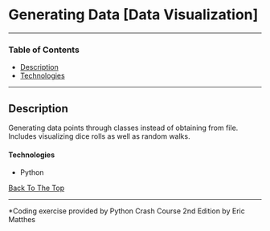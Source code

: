# Generating Data [Data Visualization]

---

### Table of Contents

- [Description](#description)
- [Technologies](#technologies)

---

## Description

Generating data points through classes instead of obtaining from file. 
Includes visualizing dice rolls as well as random walks.

#### Technologies

- Python

[Back To The Top](#read-me-template)

---
*Coding exercise provided by Python Crash Course 2nd Edition by Eric Matthes

